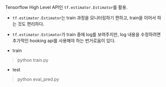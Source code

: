 Tensorflow High Level API인 `tf.estimator.Estimator`를 활용.
- `tf.estimator.Estimator`는 train 과정을 모니터링하기 편하고, train을 이어서 하는 것도 편리하다.
- `tf.estimator.Estimator`가 train 중에 log를 보여주지만, log 내용을 수정하려면 추가적인 hooking api를 사용해야 하는 번거로움이 있다. 

- train
> python train.py

- test
> python eval_pred.py